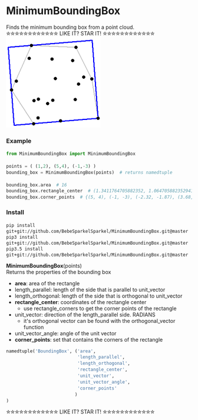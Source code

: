 # MinimumBoundingBox
Finds the minimum bounding box from a point cloud.  
✮✮✮✮✮✮✮✮✮✮✮✮ LIKE IT? STAR IT! ✮✮✮✮✮✮✮✮✮✮✮✮  
![](https://github.com/BebeSparkelSparkel/MinimumBoundingBox/blob/master/visual.png?raw=true)

### Example
```python
from MinimumBoundingBox import MinimumBoundingBox

points = ( (1,2), (5,4), (-1,-3) )
bounding_box = MinimumBoundingBox(points)  # returns namedtuple

bounding_box.area  # 16
bounding_box.rectangle_center  # (1.3411764705882352, 1.0647058823529414)
bounding_box.corner_points  # {(5, 4), (-1, -3), (-2.32, -1.87), (3.68, 5.13)}
```

### Install
```shell
pip install git+git://github.com/BebeSparkelSparkel/MinimumBoundingBox.git@master
pip3 install git+git://github.com/BebeSparkelSparkel/MinimumBoundingBox.git@master
pip3.5 install git+git://github.com/BebeSparkelSparkel/MinimumBoundingBox.git@master
```

**MinimumBoundingBox**(points)  
Returns the properties of the bounding box
* **area**: area of the rectangle  
* length_parallel: length of the side that is parallel to unit_vector  
* length_orthogonal: length of the side that is orthogonal to unit_vector  
* **rectangle_center**: coordinates of the rectangle center  
  * use rectangle_corners to get the corner points of the rectangle
* unit_vector: direction of the length_parallel side. RADIANS  
  * it's orthogonal vector can be found with the orthogonal_vector function
* unit_vector_angle: angle of the unit vector  
* **corner_points**: set that contains the corners of the rectangle
```python
namedtuple('BoundingBox', ('area',
                           'length_parallel',
                           'length_orthogonal',
                           'rectangle_center',
                           'unit_vector',
                           'unit_vector_angle',
                           'corner_points'
                          )
)
```


✮✮✮✮✮✮✮✮✮✮✮✮ LIKE IT? STAR IT! ✮✮✮✮✮✮✮✮✮✮✮✮
